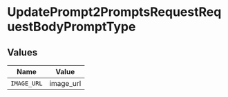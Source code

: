 # UpdatePrompt2PromptsRequestRequestBodyPromptType


## Values

| Name        | Value       |
| ----------- | ----------- |
| `IMAGE_URL` | image_url   |